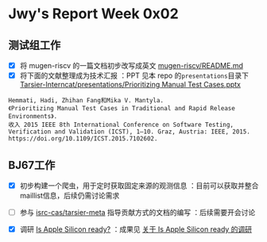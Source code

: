 # Jwy's Report Week 0x02

## 测试组工作

- [x] 将 mugen-riscv 的一篇文档初步改写成英文 [mugen-riscv/README.md](https://github.com/jwyjohn/mugen-riscv/blob/riscv/README.md) 
- [x] 将下面的文献整理成为技术汇报 ：PPT 见本 repo 的`presentations`目录下 [Tarsier-Interncat/presentations/Prioritizing Manual Test Cases.pptx](https://github.com/jwyjohn/Tarsier-Interncat/blob/main/presentations/Prioritizing%20Manual%20Test%20Cases.pptx)

```
Hemmati, Hadi, Zhihan Fang和Mika V. Mantyla. 
《Prioritizing Manual Test Cases in Traditional and Rapid Release Environments》. 
收入 2015 IEEE 8th International Conference on Software Testing, Verification and Validation (ICST), 1–10. Graz, Austria: IEEE, 2015. 
https://doi.org/10.1109/ICST.2015.7102602.
```

## BJ67工作

- [x] 初步构建一个爬虫，用于定时获取固定来源的观测信息 ：目前可以获取并整合maillist信息，后续仍需讨论需求
- [ ] 参与 [isrc-cas/tarsier-meta](https://github.com/isrc-cas/tarsier-meta) 指导贡献方式的文档的编写 ：后续需要开会讨论
- [x] 调研 [Is Apple Silicon ready?](https://isapplesiliconready.com/) ：成果见 [关于 Is Apple Silicon ready 的调研](https://shimo.im/docs/0l3NV6vydBcdYE3R/)


